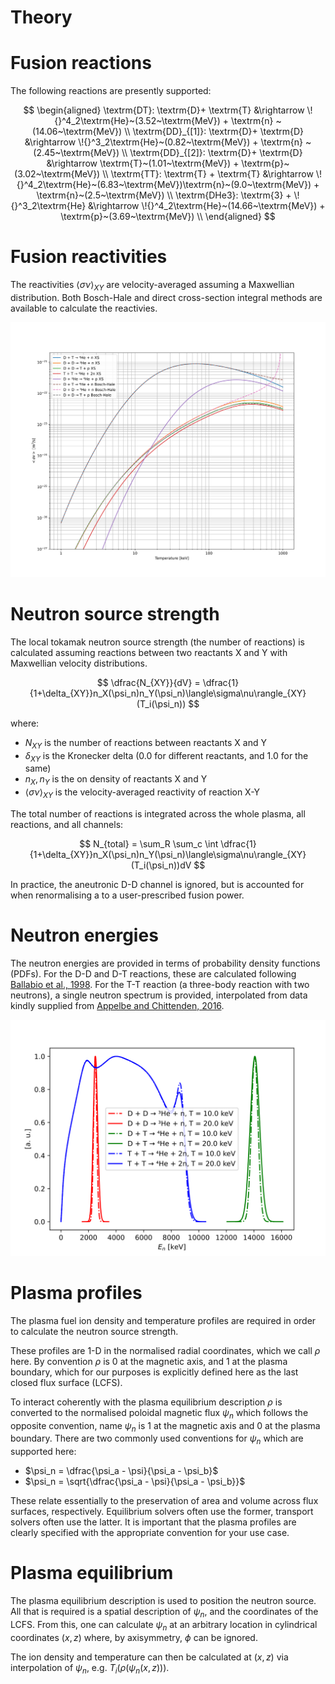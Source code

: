 # Theory

# Fusion reactions

The following reactions are presently supported:

$$
\begin{aligned}
\textrm{DT}: \textrm{D}+ \textrm{T} &\rightarrow \!{}^4_2\textrm{He}~(3.52~\textrm{MeV}) + \textrm{n} ~(14.06~\textrm{MeV}) \\
\textrm{DD}_{[1]}: \textrm{D}+ \textrm{D} &\rightarrow \!{}^3_2\textrm{He}~(0.82~\textrm{MeV}) + \textrm{n} ~(2.45~\textrm{MeV}) \\
\textrm{DD}_{[2]}: \textrm{D}+ \textrm{D} &\rightarrow \textrm{T}~(1.01~\textrm{MeV}) + \textrm{p}~(3.02~\textrm{MeV}) \\
\textrm{TT}: \textrm{T} + \textrm{T} &\rightarrow \!{}^4_2\textrm{He}~(6.83~\textrm{MeV})\textrm{n}~(9.0~\textrm{MeV}) + \textrm{n}~(2.5~\textrm{MeV}) \\
\textrm{DHe3}: \textrm{3} + \!{}^3_2\textrm{He} &\rightarrow \!{}^4_2\textrm{He}~(14.66~\textrm{MeV}) + \textrm{p}~(3.69~\textrm{MeV}) \\
\end{aligned}
$$

# Fusion reactivities

The reactivities $\langle \sigma\nu\rangle_{XY}$ are velocity-averaged assuming a Maxwellian distribution. Both Bosch-Hale and direct cross-section integral methods are available to calculate the reactivies.

![](reactivities.svg)

# Neutron source strength

The local tokamak neutron source strength (the number of reactions) is calculated assuming reactions between two reactants X and Y with Maxwellian velocity distributions.

$$
\dfrac{N_{XY}}{dV} = \dfrac{1}{1+\delta_{XY}}n_X(\psi_n)n_Y(\psi_n)\langle\sigma\nu\rangle_{XY}(T_i(\psi_n))
$$

where:

* $N_{XY}$ is the number of reactions between reactants X and Y
* $\delta_{XY}$ is the Kronecker delta (0.0 for different reactants, and 1.0 for the same)
* $n_X, n_Y$ is the on density of reactants X and Y
* $\langle \sigma\nu\rangle_{XY}$ is the velocity-averaged reactivity of reaction X-Y

The total number of reactions is integrated across the whole plasma, all reactions, and all channels:

$$
N_{total} = \sum_R \sum_c \int \dfrac{1}{1+\delta_{XY}}n_X(\psi_n)n_Y(\psi_n)\langle\sigma\nu\rangle_{XY}(T_i(\psi_n))dV
$$

In practice, the aneutronic D-D channel is ignored, but is accounted for when renormalising a to a user-prescribed fusion power.

# Neutron energies

The neutron energies are provided in terms of probability density functions (PDFs). For the D-D and D-T reactions, these are calculated following [Ballabio et al., 1998](https://iopscience.iop.org/article/10.1088/0029-5515/38/11/310). For the T-T reaction (a three-body reaction with two neutrons), a single neutron spectrum is provided, interpolated from data kindly supplied from [Appelbe and Chittenden, 2016](https://www.sciencedirect.com/science/article/abs/pii/S1574181816300295).

![](neutron_spectra.svg)


# Plasma profiles

The plasma fuel ion density and temperature profiles are required in order to calculate the neutron source strength.

These profiles are 1-D in the normalised radial coordinates, which we call $\rho$ here. By convention $\rho$ is 0 at the magnetic axis, and 1 at the plasma boundary, which for our purposes is explicitly defined here as the last closed flux surface (LCFS).

To interact coherently with the plasma equilibrium description $\rho$ is converted to the normalised poloidal magnetic flux $\psi_n$ which follows the opposite convention, name $\psi_n$ is 1 at the magnetic axis and 0 at the plasma boundary. There are two commonly used conventions for $\psi_n$ which are supported here:

* $\psi_n = \dfrac{\psi_a - \psi}{\psi_a - \psi_b}$
* $\psi_n = \sqrt{\dfrac{\psi_a - \psi}{\psi_a - \psi_b}}$

These relate essentially to the preservation of area and volume across flux surfaces, respectively. Equilibrium solvers often use the former, transport solvers often use the latter. It is important that the plasma profiles are clearly specified with the appropriate convention for your use case.

# Plasma equilibrium

The plasma equilibrium description is used to position the neutron source. All that is required is a spatial description of $\psi_n$, and the coordinates of the LCFS. From this, one can calculate $\psi_n$ at an arbitrary location in cylindrical coordinates $(x, z)$ where, by axisymmetry, $\phi$ can be ignored.

The ion density and temperature can then be calculated at $(x, z)$ via interpolation of $\psi_n$, e.g. $T_i(\rho(\psi_n(x, z)))$.
